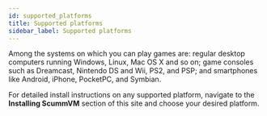 ```yaml
---
id: supported_platforms
title: Supported platforms
sidebar_label: Supported platforms
---
```

Among the systems on which you can play games are: regular desktop computers running Windows, Linux, Mac OS X and so on; game consoles such as Dreamcast, Nintendo DS and Wii, PS2, and PSP; and smartphones like Android, iPhone, PocketPC, and Symbian.

For detailed install instructions on any supported platform, navigate to the **Installing ScummVM** section of this site and choose your desired platform. 
